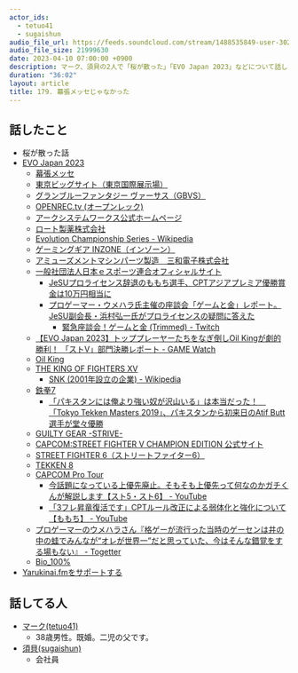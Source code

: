 ```yaml
---
actor_ids:
  - tetuo41
  - sugaishun
audio_file_url: https://feeds.soundcloud.com/stream/1488535849-user-302747142-yarukinai-179-2023_04_10.mp3
audio_file_size: 21999630
date: 2023-04-10 07:00:00 +0900
description: マーク、須貝の2人で「桜が散った」「EVO Japan 2023」などについて話しました。
duration: "36:02"
layout: article
title: 179. 幕張メッセじゃなかった
---
```


## 話したこと
- 桜が散った話
- [EVO Japan 2023](https://www.evojapan.gg/)
  - [幕張メッセ](https://www.m-messe.co.jp/)
  - [東京ビッグサイト（東京国際展示場）](https://www.bigsight.jp/)
  - [グランブルーファンタジー ヴァーサス（GBVS）](https://versus.granbluefantasy.jp/?lang=ja)
  - [OPENREC.tv (オープンレック)](https://www.openrec.tv/)
  - [アークシステムワークス公式ホームページ](https://www.arcsystemworks.jp/)
  - [ロート製薬株式会社](https://www.rohto.co.jp/)
  - [Evolution Championship Series - Wikipedia](https://ja.wikipedia.org/wiki/Evolution_Championship_Series)
  - [ゲーミングギア INZONE（インゾーン）](https://www.sony.jp/inzone/)
  - [アミューズメントマシンパーツ製造　三和電子株式会社](https://www.sanwa-d.co.jp/)
  - [一般社団法人日本ｅスポーツ連合オフィシャルサイト](https://jesu.or.jp/)
    - [JeSUプロライセンス辞退のももち選手、CPTアジアプレミア優勝賞金は10万円相当に](https://kakuge-checker.com/topic/view/06644/)
    - [プロゲーマー・ウメハラ氏主催の座談会「ゲームと金」レポート。JeSU副会長・浜村弘一氏がプロライセンスの疑問に答えた](https://www.4gamer.net/games/397/G039789/20180221109/)
      - [緊急座談会！ゲームと金 (Trimmed) - Twitch](https://www.twitch.tv/videos/230583009)
  - [【EVO Japan 2023】トッププレーヤーたちをなぎ倒しOil Kingが劇的勝利！ 「ストV」部門決勝レポート - GAME Watch](https://game.watch.impress.co.jp/docs/kikaku/1490750.html)
  - [Oil King](http://fgamers.saikyou.biz/?Oil+King#.ZDFpQHbP1Q8)
  - [THE KING OF FIGHTERS XV](https://www.snk-corp.co.jp/official/kof-xv/)
    - [SNK (2001年設立の企業) - Wikipedia](https://ja.wikipedia.org/wiki/SNK_(2001%E5%B9%B4%E8%A8%AD%E7%AB%8B%E3%81%AE%E4%BC%81%E6%A5%AD))
  - [鉄拳7](https://www.tk7.tekken-official.jp/)
    - [「パキスタンには俺より強い奴が沢山いる」は本当だった！　「Tokyo Tekken Masters 2019」、パキスタンから初来日のAtif Butt選手が堂々優勝](https://game.watch.impress.co.jp/docs/news/1215049.html)
  - [GUILTY GEAR -STRIVE-](https://www.guiltygear.com/ggst/jp/)
  - [CAPCOM:STREET FIGHTER V CHAMPION EDITION 公式サイト](https://www.capcom.co.jp/sfv/)
  - [STREET FIGHTER 6（ストリートファイター6）](https://www.streetfighter.com/6/ja-jp/)
  - [TEKKEN 8](https://tk8.tekken-official.jp/)
  - [CAPCOM Pro Tour](https://sf.esports.capcom.com/sp/cpt/)
    - [今話題になっている上優先廃止。そもそも上優先って何なのかガチくんが解説します【スト5・スト6】 - YouTube](https://www.youtube.com/watch?v=uH3MhT9Jxj8)
    - [「3フレ昇竜復活です」CPTルール改正による弱体化と強化について【ももち】 - YouTube](https://www.youtube.com/watch?v=5cc5aXPdnto)
  - [プロゲーマーのウメハラさん『格ゲーが流行った当時のゲーセンは井の中の蛙でみんなが“オレが世界一”だと思っていた、今はそんな錯覚をする場もない』 - Togetter](https://togetter.com/li/2000206)
  - [Bio\_100%](http://bio100.jp/)
- [Yarukinai.fmをサポートする](https://note.com/tetuo41/circle)

## 話してる人
- [マーク(tetuo41)](https://twitter.com/tetuo41)
  - 38歳男性。既婚。二児の父です。
- [須貝(sugaishun)](https://twitter.com/sugaishun)
  - 会社員
